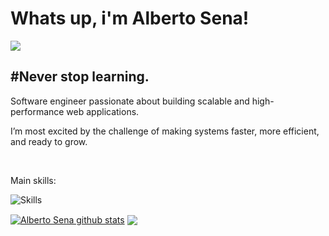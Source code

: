 <h1> Whats up, i'm Alberto Sena! </h1>
<div> 
     <a href="https://www.linkedin.com/in/albertosena1" target="_blank"><img src="https://img.shields.io/badge/-LinkedIn-%230077B5?style=for-the-badge&logo=linkedin&logoColor=white" target="_blank"></a>
 </div>
<h2 align="left">
#Never stop learning.
</h2>
<p>
   Software engineer passionate about building scalable and high-performance web applications.
   
   I’m most excited by the challenge of making systems faster, more efficient, and ready to grow.
</p>
  
<br>

<p>Main skills: </p>
<div align="left">

![Skills](https://skillicons.dev/icons?i=php,laravel,java,spring,mysql,postgres,docker,typescript,react)

  </div>

<a href="https://github.com/albertofelipe/github-readme-stats"><img align="center" src="https://github-readme-stats.vercel.app/api?username=albertofelipe&show_icons=true&include_all_commits=true&theme=nord&hide_border=true&hide=contribs" alt="Alberto Sena github stats"/></a> <a href="https://github.com/albertofelipe/github-readme-stats"><img align="center" src="https://github-readme-stats.vercel.app/api/top-langs/?username=albertofelipe&layout=compact&theme=nord&hide_border=true" /></a>
